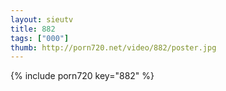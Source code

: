 ```yaml
--- 
layout: sieutv
title: 882
tags: ["000"]
thumb: http://porn720.net/video/882/poster.jpg
---
```

{% include porn720 key="882" %} 
